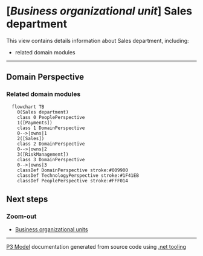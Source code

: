﻿
# [*Business organizational unit*] Sales department

This view contains details information about Sales department, including:
- related domain modules  

---



## Domain Perspective


### Related domain modules

```mermaid
  flowchart TB
    0(Sales department)
    class 0 PeoplePerspective
    1([Payments])
    class 1 DomainPerspective
    0-->|owns|1
    2([Sales])
    class 2 DomainPerspective
    0-->|owns|2
    3([RiskManagement])
    class 3 DomainPerspective
    0-->|owns|3
    classDef DomainPerspective stroke:#009900
    classDef TechnologyPerspective stroke:#1F41EB
    classDef PeoplePerspective stroke:#FFF014
```

## Next steps


### Zoom-out

- [Business organizational units](../Business_Organizational_Units.md)

---

[P3 Model](https://github.com/P3-model/P3-model) documentation generated from source code using [.net tooling](https://github.com/P3-model/P3-model-dotnet)